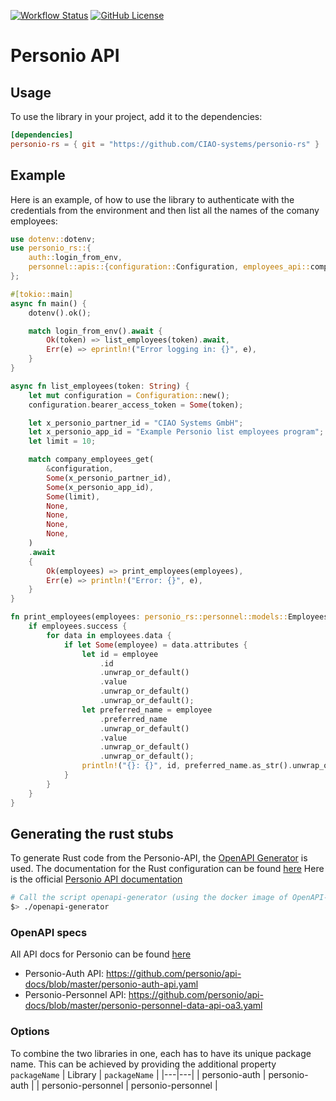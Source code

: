 [![Workflow Status](https://github.com/CIAO-systems/personio-rs/actions/workflows/rust.yml/badge.svg)](https://github.com/CIAO-systems/personio-rs/actions/workflows/rust.yml)
[![GitHub License](https://img.shields.io/github/license/CIAO-systems/personio-rs?style=flat)](https://github.com/CIAO-systems/personio-rs?tab=Apache-2.0-1-ov-file)


# Personio API

## Usage 
To use the library in your project, add it to the dependencies:
```toml
[dependencies]
personio-rs = { git = "https://github.com/CIAO-systems/personio-rs" }
```

## Example
Here is an example, of how to use the library to authenticate with the credentials from the environment and then list all the names of the comany employees:
```rust
use dotenv::dotenv;
use personio_rs::{
    auth::login_from_env,
    personnel::apis::{configuration::Configuration, employees_api::company_employees_get},
};

#[tokio::main]
async fn main() {
    dotenv().ok();

    match login_from_env().await {
        Ok(token) => list_employees(token).await,
        Err(e) => eprintln!("Error logging in: {}", e),
    }
}

async fn list_employees(token: String) {
    let mut configuration = Configuration::new();
    configuration.bearer_access_token = Some(token);

    let x_personio_partner_id = "CIAO Systems GmbH";
    let x_personio_app_id = "Example Personio list employees program";
    let limit = 10;

    match company_employees_get(
        &configuration,
        Some(x_personio_partner_id),
        Some(x_personio_app_id),
        Some(limit),
        None,
        None,
        None,
        None,
    )
    .await
    {
        Ok(employees) => print_employees(employees),
        Err(e) => println!("Error: {}", e),
    }
}

fn print_employees(employees: personio_rs::personnel::models::EmployeesResponse) {
    if employees.success {
        for data in employees.data {
            if let Some(employee) = data.attributes {
                let id = employee
                    .id
                    .unwrap_or_default()
                    .value
                    .unwrap_or_default()
                    .unwrap_or_default();
                let preferred_name = employee
                    .preferred_name
                    .unwrap_or_default()
                    .value
                    .unwrap_or_default()
                    .unwrap_or_default();
                println!("{}: {}", id, preferred_name.as_str().unwrap_or("<no name>"));
            }
        }
    }
}
```

## Generating the rust stubs
To generate Rust code from the Personio-API, the [OpenAPI Generator](https://openapi-generator.tech/) is used. The documentation for the Rust configuration can be found [here](https://openapi-generator.tech/docs/generators/rust)
Here is the official [Personio API documentation](https://developer.personio.de/docs/getting-started-with-the-personio-api)

```bash
# Call the script openapi-generator (using the docker image of OpenAPI-Generator)
$> ./openapi-generator 
```

### OpenAPI specs
All API docs for Personio can be found [here](https://github.com/personio/api-docs)
* Personio-Auth API: https://github.com/personio/api-docs/blob/master/personio-auth-api.yaml
* Personio-Personnel API: https://github.com/personio/api-docs/blob/master/personio-personnel-data-api-oa3.yaml

### Options
To combine the two libraries in one, each has to have its unique package name. This can be achieved by providing the additional property `packageName`
| Library | `packageName` |
|---|---|
| personio-auth | personio-auth |
| personio-personnel | personio-personnel |
